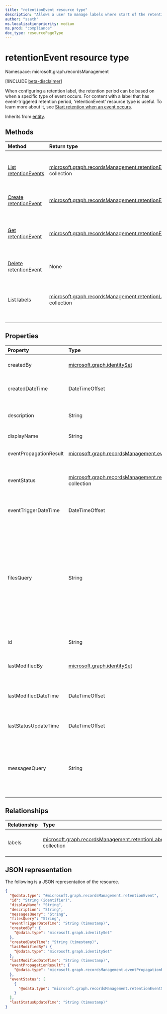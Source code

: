 ```yaml
---
title: "retentionEvent resource type"
description: "Allows a user to manage labels where start of the retention period is based on when a specific type of event occurs"
author: "sseth"
ms.localizationpriority: medium
ms.prod: "compliance"
doc_type: resourcePageType
---
```


# retentionEvent resource type

Namespace: microsoft.graph.recordsManagement

[!INCLUDE [beta-disclaimer](../../includes/beta-disclaimer.md)]

 When configuring a retention label, the retention period can be based on when a specific type of event occurs. For content with a label that has event-triggered retention period, 'retentionEvent' resource type is useful. To learn more about it, see [Start retention when an event occurs](https://docs.microsoft.com/en-us/microsoft-365/compliance/event-driven-retention?view=o365-worldwide).


Inherits from [entity](../resources/recordsmanagement-entity.md).

## Methods
|Method|Return type|Description|
|:---|:---|:---|
|[List retentionEvents](../api/recordsmanagement-retentionevent-list.md)|[microsoft.graph.recordsManagement.retentionEvent](../resources/recordsmanagement-retentionevent.md) collection|Get a list of the [retentionEvent](../resources/recordsmanagement-retentionevent.md) objects and their properties.|
|[Create retentionEvent](../api/recordsmanagement-recordsmanagementroot-post-events.md)|[microsoft.graph.recordsManagement.retentionEvent](../resources/recordsmanagement-retentionevent.md)|Create a new [retentionEvent](../resources/recordsmanagement-retentionevent.md) object.|
|[Get retentionEvent](../api/recordsmanagement-retentionevent-get.md)|[microsoft.graph.recordsManagement.retentionEvent](../resources/recordsmanagement-retentionevent.md)|Read the properties and relationships of a [retentionEvent](../resources/recordsmanagement-retentionevent.md) object.|
|[Delete retentionEvent](../api/recordsmanagement-retentionevent-delete.md)|None|Deletes a [retentionEvent](../resources/recordsmanagement-retentionevent.md) object.|
|[List labels](../api/recordsmanagement-retentionevent-list-labels.md)|[microsoft.graph.recordsManagement.retentionLabel](../resources/recordsmanagement-retentionlabel.md) collection|Get the retentionLabel resources from the labels navigation property.|

## Properties
|Property|Type|Description|
|:---|:---|:---|
|createdBy|[microsoft.graph.identitySet](../resources/recordsmanagement-intune-identityset.md)|The user who created the entity.|
|createdDateTime|DateTimeOffset|The date time when the entity was created.|
|description|String|Optional information about the event|
|displayName|String|Name of the event|
|eventPropagationResult|[microsoft.graph.recordsManagement.eventPropagationResult](../resources/recordsmanagement-eventpropagationresult.md)|Status and errors of the Event Sync|
|eventStatus|[microsoft.graph.recordsManagement.retentionEventStatus](../resources/recordsmanagement-retentioneventstatus.md) collection|Specifies the number of processed documents per workload|
|eventTriggerDateTime|DateTimeOffset|Optional time when the event should be triggered.|
|filesQuery|String|Specifies one or more the Property:Value pairs that you've specified in the properties (also known as Columns) of SharePoint and OneDrive for Business documents to scope the compliance retention event.|
|id|String|Id of the Event Inherited from [entity](../resources/recordsmanagement-entity.md).|
|lastModifiedBy|[microsoft.graph.identitySet](../resources/recordsmanagement-intune-identityset.md)|The latest user who modified the entity.|
|lastModifiedDateTime|DateTimeOffset|The latest date time when the entity was modified.|
|lastStatusUpdateTime|DateTimeOffset|Last time the status of the event was updated|
|messagesQuery|String|Specifies the keywords that are used to scope Exchange content for the compliance retention event.|

## Relationships
|Relationship|Type|Description|
|:---|:---|:---|
|labels|[microsoft.graph.recordsManagement.retentionLabel](../resources/recordsmanagement-retentionlabel.md) collection|Retention labels linked to the event|

## JSON representation
The following is a JSON representation of the resource.
<!-- {
  "blockType": "resource",
  "keyProperty": "id",
  "@odata.type": "microsoft.graph.recordsManagement.retentionEvent",
  "baseType": "microsoft.graph.entity",
  "openType": false
}
-->
``` json
{
  "@odata.type": "#microsoft.graph.recordsManagement.retentionEvent",
  "id": "String (identifier)",
  "displayName": "String",
  "description": "String",
  "messagesQuery": "String",
  "filesQuery": "String",
  "eventTriggerDateTime": "String (timestamp)",
  "createdBy": {
    "@odata.type": "microsoft.graph.identitySet"
  },
  "createdDateTime": "String (timestamp)",
  "lastModifiedBy": {
    "@odata.type": "microsoft.graph.identitySet"
  },
  "lastModifiedDateTime": "String (timestamp)",
  "eventPropagationResult": {
    "@odata.type": "microsoft.graph.recordsManagement.eventPropagationResult"
  },
  "eventStatus": [
    {
      "@odata.type": "microsoft.graph.recordsManagement.retentionEventStatus"
    }
  ],
  "lastStatusUpdateTime": "String (timestamp)"
}
```

